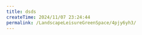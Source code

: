 ```yaml
---
title: dsds
createTime: 2024/11/07 23:24:44
permalink: /LandscapeLeisureGreenSpace/4pjy6yh3/
---
```

